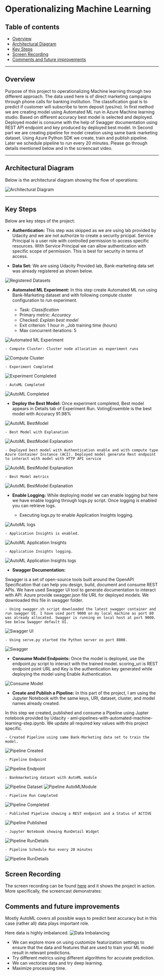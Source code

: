# Operationalizing Machine Learning

## Table of contents
   * [Overview](#Overview)
   * [Architectural Diagram](#Architectural-Diagram)
   * [Key Steps](#Key-Steps)
   * [Screen Recording](#Screen-Recording)
   * [Comments and future improvements](#Comments-and-future-improvements)
  
***


## Overview

Purpose of this project to operationalizing Machine learning through two different approach. The data used here is of direct marketing campaigns through phone calls for banking institution. The classification goal is to predict if customer will subscribe to term deposit (yes/no).
In first method we are creating model using Automated ML run in Azure Machine learning studio. Based on different accuracy best model is selected and deployed. Deployed model is consume with the help of Swagger documentation using REST API endpoint and key produced by deployed best model.
In Second part we are creating pipeline for model creation using same bank marketing dataset. Using Azure Python SDK we create, train and publish pipeline. Later we schedule pipeline to run every 20 minutes.
Please go through details mentioned below and in the screencast video.


***
## Architectural Diagram

Below is the architectural diagram showing the flow of operations:

![Architectural Diagram](images/Architectural_Diagram.png?raw=true "Architectural Diagram") 
  

***
## Key Steps

Below are key steps of the project:

- **Authentication:**
This step was skipped as we are using lab provided by Udacity and we are not authorize to create a security pricipal. Service Principal is a user role with controlled permission to access specific resources. With Service Principal we can allow authentication with specific scope of permission. This is best for security in terms of access.

- **Data Set:**
We are using Udacity Provided lab, Bank-marketing data set was already registered as shown below.

![Registered Datasets](images/AutoML_RegisteredDataset.png?raw=true "Registered Datasets")



- **Automated ML Experiment:**
In this step create Automated ML run using Bank-Marketing dataset and with following compute cluster configuration to run experiment.

	- Task: _Classification_
	- Primary metric: _Accuracy_
	- Checked: _Explain best model_
	- Exit criterion: 1 hour in _Job training time (hours)
	- Max concurrent iterations: 5

![Automated ML Experiment](images/AutoML_Exp_Running.png?raw=true "Automated ML Experiment")

	- Compute Cluster: Cluster node allocation as experiment runs

![Compute Cluster](images/AutoML_ComputeCluster.png?raw=true "Compute Cluster")

	- Experiment Completed

![Experiment Completed](images/AutoML_Exp_Completed.png?raw=true "Experiment Completed")

	- AutoML Completed

![AutoML Completed](images/AutoML_Completed.png?raw=true "AutoML Completed")



- **Deploy the Best Model:**
Once experiment completed, Best model appears in Details tab of Experiment Run. VotingEnsemble is the best model with Accuracy 91.98%

![AutoML BestModel](images/AutoML_BestModel.png?raw=true "AutoML BestModel")

	- Best Model with Explanation

![AutoML BestModel Explanation](images/AutoML_BestModel_Explanation.png?raw=true "AutoML BestModel Explanation")

	- Deployed best model with Authentication enable and with compute type Azure Container Instance (ACI). Deployed model generate Rest endpoint to interact with model with HTTP API service

![AutoML BestModel Explanation](images/AutoML_BestModel_Deployed.png?raw=true "AutoML BestModel Explanation")

	- Best Model metrics
![AutoML BestModel Explanation](images/AutoML_BestModel_Metrics.png?raw=true "AutoML BestModel Explanation")



- **Enable Logging:**
While deploying model we can enable logging but here we have enable logging through logs.py script. Once logging is enabled you can retrieve logs.

	- Executing logs.py to enable Application Insights logging.

![AutoML logs](images/AutoML_logs.png?raw=true "AutoML logs")

	- Application Insights is enabled.

![AutoML Application Insights](images/AutoML_Endpoint_ApplicationInsights_Enabled.png?raw=true "AutoML ApplicationInsights")

	- Application Insights logging.

![AutoML Application Insights logs](images/AutoML_Endpoint_ApplicationInsights.png?raw=true "AutoML ApplicationInsights logs")



- **Swagger Documentation:**

Swagger is a set of open-source tools built around the OpenAPI Specification that can help you design, build, document and consume REST APIs. We have used Swagger UI tool to generate documentation to interact with API.
Azure provide swagger.json file URL for deployed models. We downloaded this file in swagger folder.

	- Using swagger.sh script downloaded the latest swagger container and run swagger UI. I have used port 9000 on my local machine as port 80 was already allocated. Swagger is running on local host at port 9000. See below Swagger default UI.

![Swagger UI](images/Swagger_Default.png?raw=true "Swagger UI")

	- Using serve.py started the Python server on port 8000.

![Swagger](images/Swagger.png?raw=true "Swagger")


- **Consume Model Endpoints:**
Once the model is deployed, use the endpoint.py script to interact with the trained model. scoring_uri is REST endpoint point URL and Key is the authentication key generated while deploying the model using Enable Authentication.

![Consume Model](images/AutoML_Endpoint_Consume.png?raw=true "Consume Model")



- **Create and Publish a Pipeline:**
In this part of the project, I am using the Jupyter Notebook with the same keys, URI, dataset, cluster, and model names already created.

In this step we created, published and consume a Pipeline using Jupter notebook provided by Udacity - aml-pipelines-with-automated-machine-learning-step.ipynb. We update all required key values with this project specific.

	- Created Pipeline using same Bank-Marketing data set to train the model.

![Pipeline Created](images/Pipeline_Created.png?raw=true "Pipeline Created")

	- Pipeline Endpoint

![Pipeline Endpoint](images/Pipeline_Endpoint.png?raw=true "Pipeline Endpoint")

	- Bankmarketing dataset with AutoML module

![Pipeline Dataset](images/Pipeline_BankMarketing_Dataset.png?raw=true "Pipeline Dataset")
![Pipeline AutoMLModule](images/Pipeline_AutoMLModule.png?raw=true "Pipeline AutoMLModule")


	- Pipeline Run Completed

![Pipeline Completed](images/Pipeline_Completed.png?raw=true "Pipeline Completed")


	- Published Pipeline showing a REST endpoint and a Status of ACTIVE

![Pipeline Published](images/Pipeline_Published_Endpoint.png?raw=true "Pipeline Published")


	- Jupyter Notebook showing RunDetail Widget

![Pipeline RunDetails](images/Pipeline_RunDetails.png?raw=true "Pipeline RunDetails")


	- Pipeline Schedule Run every 20 minutes

![Pipeline RunDetails](images/Pipeline_ScheduleRun.png?raw=true "Pipeline RunDetails")


## Screen Recording

The screen recording can be found [here](https://youtu.be/jfnwvncqIfE) and it shows the project in action. More specifically, the screencast demonstrates:



## Comments and future improvements

Mostly AutoML covers all possible ways to predict best accuracy but in this case (rather all) data plays important role.

Here data is highly imbalanced. 
![Data Imbalancing](images/DataImbalancing.png?raw=true "Data Imbalancing")

- We can explore more on using customize featurization settings to ensure that the data and features that are used to train your ML model result in relevant predictions.
- Try different metrics using different algorithms for accurate prediction.
- We can vectorize data and try deep learning.
- Maximize processing time.


